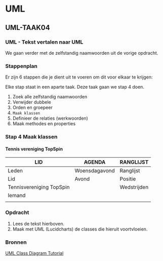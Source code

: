 # UML

## UML-TAAK04

### UML - Tekst vertalen naar UML

We gaan verder met de zelfstandig naamwoorden uit de vorige opdracht.

### Stappenplan

Er zijn 6 stappen die je dient uit te voeren om dit voor elkaar te krijgen:

Elke stap staat in een aparte taak. Deze taak gaan we stap 4 doen.

1. Zoek alle zelfstandig naamwoorden
2. Verwijder dubbele
3. Orden en groepeer
4. `Maak klassen`
5. Definieer de relaties (werkwoorden)
6. Maak methodes en properties

### Stap 4 Maak klassen

#### Tennis vereniging TopSpin

LID | AGENDA | RANGLIJST|
----|-----|----|
Leden | Woensdagavond | Ranglijst
Lid | Avond | Positie
Tennisvereniging TopSpin | | Wedstrijden
Iemand |
| | |

### Opdracht

1. Lees de tekst hierboven.
2. Maak met UML (Lucidcharts) de classes die hieruit voortvloeien.

### Bronnen

[UML Class Diagram Tutorial](https://youtu.be/UI6lqHOVHic)
